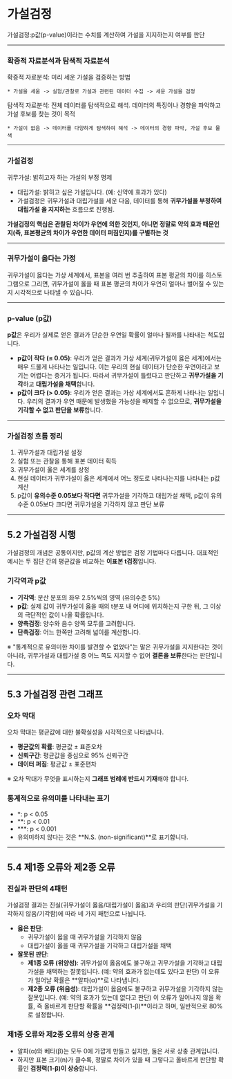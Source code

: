 # 가설검정

가설검정:p값(p-value)이라는 수치를 계산하여 가설을 지지하는지 여부를 판단

---

### 확증적 자료분석과 탐색적 자료분석

확증적 자료분석: 미리 세운 가설을 검증하는 방법

    * 가설을 세움 -> 실험/관찰로 가설과 관련된 데이터 수집 -> 세운 가설을 검정
    
탐색적 자료분석: 전체 데이터를 탐색적으로 해석. 데이터의 특징이나 경향을 파악하고 가설 후보를 찾는 것이 목적

    * 가설이 없음 -> 데이터를 다양하게 탐색하여 해석 -> 데이터의 경향 파악, 가설 후보 물색

---

### 가설검정

귀무가설: 밝히고자 하는 가설의 부정 명제

   * 대립가설: 밝히고 싶은 가설입니다. (예: 신약에 효과가 있다)
   * 가설검정은 귀무가설과 대립가설을 세운 다음, 데이터를 통해 **귀무가설을 부정하여 대립가설       을 지지하는** 흐름으로 진행됨.

**가설검정의 핵심은 관찰된 차이가 우연에 의한 것인지, 아니면 정말로 약의 효과 때문인지(즉, 표본평균의 차이가 우연한 데이터 퍼짐인지)를 구별하는 것**

---

### 귀무가설이 옳다는 가정

귀무가설이 옳다는 가상 세계에서, 표본을 여러 번 추출하여 표본 평균의 차이를 히스토그램으로 그리면, 귀무가설이 옳을 때 표본 평균의 차이가 우연히 얼마나 벌어질 수 있는지 시각적으로 나타낼 수 있습니다.

---

### p-value (p값)

**p값**은 우리가 실제로 얻은 결과가 단순한 우연일 확률이 얼마나 될까를 나타내는 척도입니다.

* **p값이 작다 (≤ 0.05)**: 우리가 얻은 결과가 가상 세계(귀무가설이 옳은 세계)에서는 매우 드물게 나타나는 일입니다. 이는 우리의 현실 데이터가 단순한 우연이라고 보기는 어렵다는 증거가 됩니다. 따라서 귀무가설이 틀렸다고 판단하고 **귀무가설을 기각**하고 **대립가설을 채택**합니다.
* **p값이 크다 (> 0.05)**: 우리가 얻은 결과는 가상 세계에서도 흔하게 나타나는 일입니다. 우리의 결과가 우연 때문에 발생했을 가능성을 배제할 수 없으므로, **귀무가설을 기각할 수 없고 판단을 보류**합니다.

---

### 가설검정 흐름 정리

1.  귀무가설과 대립가설 설정
2.  실험 또는 관찰을 통해 표본 데이터 획득
3.  귀무가설이 옳은 세계를 상정
4.  현실 데이터가 귀무가설이 옳은 세계에서 어느 정도로 나타나는지를 나타내는 p값 계산
5.  p값이 **유의수준 0.05보다 작다면** 귀무가설을 기각하고 대립가설 채택, p값이 유의수준 0.05보다 크다면 귀무가설을 기각하지 않고 판단 보류

---

## 5.2 가설검정 시행

가설검정의 개념은 공통이지만, p값의 계산 방법은 검정 기법마다 다릅니다. 대표적인 예시는 두 집단 간의 평균값을 비교하는 **이표본 t검정**입니다.

### 기각역과 p값

* **기각역**: 분산 분포의 좌우 2.5%씩의 영역 (유의수준 5%)
* **p값**: 실제 값이 귀무가설이 옳을 때의 t분포 내 어디에 위치하는지 구한 뒤, 그 이상의 극단적인 값이 나올 확률입니다.
* **양측검정**: 양수와 음수 양쪽 모두를 고려합니다.
* **단측검정**: 어느 한쪽만 고려해 넓이를 계산합니다.

※ "통계적으로 유의미한 차이를 발견할 수 없었다"는 말은 귀무가설을 지지한다는 것이 아니라, 귀무가설과 대립가설 중 어느 쪽도 지지할 수 없어 **결론을 보류**한다는 판단입니다.

---

## 5.3 가설검정 관련 그래프

### 오차 막대

오차 막대는 평균값에 대한 불확실성을 시각적으로 나타냅니다.
* **평균값의 확률**: 평균값 ± 표준오차
* **신뢰구간**: 평균값을 중심으로 95% 신뢰구간
* **데이터 퍼짐**: 평균값 ± 표준편차

※ 오차 막대가 무엇을 표시하는지 **그래프 범례에 반드시 기재**해야 합니다.

### 통계적으로 유의미를 나타내는 표기
* \*: p < 0.05
* \*\*: p < 0.01
* \*\*\*: p < 0.001
* 유의미하지 않다는 것은 **N.S. (non-significant)**로 표기합니다.

---

## 5.4 제1종 오류와 제2종 오류

### 진실과 판단의 4패턴

가설검정 결과는 진실(귀무가설이 옳음/대립가설이 옳음)과 우리의 판단(귀무가설을 기각하지 않음/기각함)에 따라 네 가지 패턴으로 나뉩니다.

* **옳은 판단**:
    * 귀무가설이 옳을 때 귀무가설을 기각하지 않음
    * 대립가설이 옳을 때 귀무가설을 기각하고 대립가설을 채택
* **잘못된 판단**:
    * **제1종 오류 (위양성)**: 귀무가설이 옳음에도 불구하고 귀무가설을 기각하고 대립가설을 채택하는 잘못입니다. (예: 약의 효과가 없는데도 있다고 판단) 이 오류가 일어날 확률은 **알파(α)**로 나타냅니다.
    * **제2종 오류 (위음성)**: 대립가설이 옳음에도 불구하고 귀무가설을 기각하지 않는 잘못입니다. (예: 약의 효과가 있는데 없다고 판단) 이 오류가 일어나지 않을 확률, 즉 올바르게 판단할 확률을 **검정력(1-β)**이라고 하며, 일반적으로 80%로 설정합니다.

### 제1종 오류와 제2종 오류의 상충 관계

* 알파(α)와 베타(β)는 모두 0에 가깝게 만들고 싶지만, 둘은 서로 상충 관계입니다.
* 하지만 표본 크기(n)가 클수록, 정말로 차이가 있을 때 그렇다고 올바르게 판단할 확률인 **검정력(1-β)이 상승**합니다.
